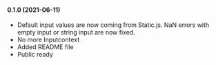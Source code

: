 #### 0.1.0 (2021-06-11)

- Default input values are now coming from Static.js. NaN errors with empty input or string input are now fixed.
- No more Inputcontext
- Added README file
- Public ready
